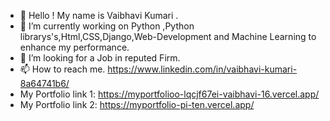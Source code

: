 - 👋  Hello ! My name is Vaibhavi Kumari .
- 👀 I’m currently working on Python ,Python librarys's,Html,CSS,Django,Web-Development and Machine Learning to enhance my performance.
- 💼 I’m looking for a Job in reputed Firm.
- 📫 How to reach me. https://www.linkedin.com/in/vaibhavi-kumari-8a64741b6/
-    My Portfolio link 1: https://myportfolioo-lqcjf67ei-vaibhavi-16.vercel.app/
-    My Portfolio link 2: https://myportfolio-pi-ten.vercel.app/
